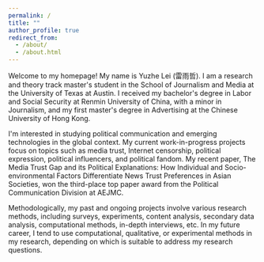 ```yaml
---
permalink: /
title: ""
author_profile: true
redirect_from: 
  - /about/
  - /about.html
---
```


Welcome to my homepage! My name is Yuzhe Lei (雷雨哲). I am a research and theory track master's student in the School of Journalism and Media at the University of Texas at Austin. I received my bachelor's degree in Labor and Social Security at Renmin University of China, with a minor in Journalism, and my first master's degree in Advertising at the Chinese University of Hong Kong.

I'm interested in studying political communication and emerging technologies in the global context. My current work-in-progress projects focus on topics such as media trust, Internet censorship, political expression, political influencers, and political fandom. My recent paper, The Media Trust Gap and its Political Explanations: How Individual and Socio-environmental Factors Differentiate News Trust Preferences in Asian Societies, won the third-place top paper award from the Political Communication Division at AEJMC.

Methodologically, my past and ongoing projects involve various research methods, including surveys, experiments, content analysis, secondary data analysis, computational methods, in-depth interviews, etc. In my future career, I tend to use computational, qualitative, or experimental methods in my research, depending on which is suitable to address my research questions.

